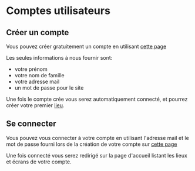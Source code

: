 Comptes utilisateurs
====================

Créer un compte
---------------

Vous pouvez créer gratuitement un compte en utilisant [cette page](/user/signup/)

Les seules informations à nous fournir sont:

 * votre prénom
 * votre nom de famille
 * votre adresse mail
 * un mot de passe pour le site

Une fois le compte crée vous serez automatiquement connecté, et pourrez créer votre premier [lieu](/help/location/).

Se connecter
------------

Vous pouvez vous connecter à votre compte en utilisant l'adresse mail et le mot de passe fourni lors de la création de votre compte sur [cette page](/user/login/)

Une fois connecté vous serez redirigé sur la page d'accueil listant les lieux et écrans de votre compte.
